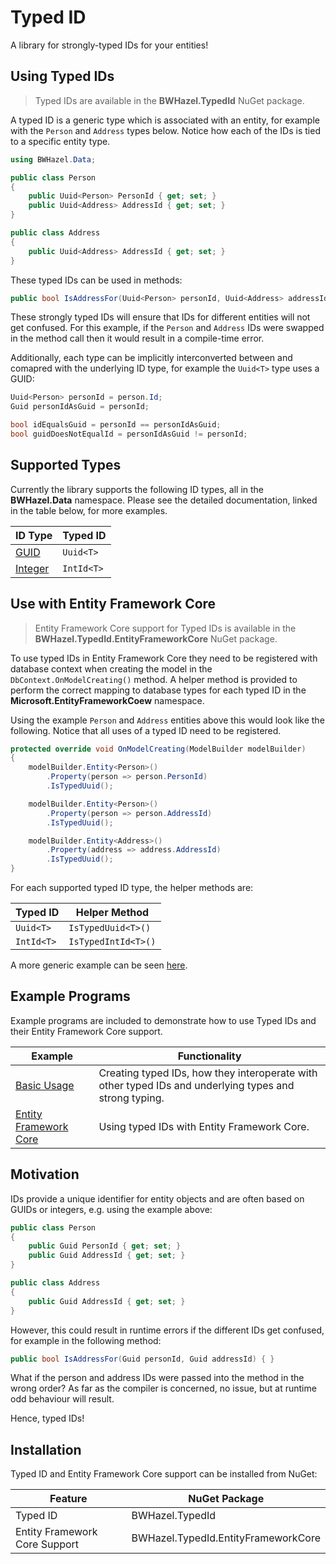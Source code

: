 # Typed ID

A library for strongly-typed IDs for your entities!

## Using Typed IDs

> Typed IDs are available in the **BWHazel.TypedId** NuGet package.

A typed ID is a generic type which is associated with an entity, for example with the `Person` and `Address` types below.  Notice how each of the IDs is tied to a specific entity type.

```csharp
using BWHazel.Data;

public class Person
{
    public Uuid<Person> PersonId { get; set; }
    public Uuid<Address> AddressId { get; set; }
}

public class Address
{
    public Uuid<Address> AddressId { get; set; }
}
```

These typed IDs can be used in methods:

```csharp
public bool IsAddressFor(Uuid<Person> personId, Uuid<Address> addressId) { }
```

These strongly typed IDs will ensure that IDs for different entities will not get confused.  For this example, if the `Person` and `Address` IDs were swapped in the method call then it would result in a compile-time error.

Additionally, each type can be implicitly interconverted between and comapred with the underlying ID type, for example the `Uuid<T>` type uses a GUID:

```csharp
Uuid<Person> personId = person.Id;
Guid personIdAsGuid = personId;

bool idEqualsGuid = personId == personIdAsGuid;
bool guidDoesNotEqualId = personIdAsGuid != personId;
```

## Supported Types

Currently the library supports the following ID types, all in the **BWHazel.Data** namespace.  Please see the detailed documentation, linked in the table below, for more examples.

| ID Type | Typed ID |
|-|-|
| [GUID](docs/uuid.md) | `Uuid<T>` |
| [Integer](docs/intid.md) | `IntId<T>` |

## Use with Entity Framework Core

> Entity Framework Core support for Typed IDs is available in the **BWHazel.TypedId.EntityFrameworkCore** NuGet package.

To use typed IDs in Entity Framework Core they need to be registered with database context when creating the model in the `DbContext.OnModelCreating()` method.  A helper method is provided to perform the correct mapping to database types for each typed ID in the **Microsoft.EntityFrameworkCoew** namespace.

Using the example `Person` and `Address` entities above this would look like the following.  Notice that all uses of a typed ID need to be registered.

```csharp
protected override void OnModelCreating(ModelBuilder modelBuilder)
{
    modelBuilder.Entity<Person>()
        .Property(person => person.PersonId)
        .IsTypedUuid();

    modelBuilder.Entity<Person>()
        .Property(person => person.AddressId)
        .IsTypedUuid();

    modelBuilder.Entity<Address>()
        .Property(address => address.AddressId)
        .IsTypedUuid();
}
```

For each supported typed ID type, the helper methods are:

| Typed ID | Helper Method |
|-|-|
| `Uuid<T>` | `IsTypedUuid<T>()` |
| `IntId<T>` | `IsTypedIntId<T>()` |

A more generic example can be seen [here](docs/ef-core.md).

## Example Programs

Example programs are included to demonstrate how to use Typed IDs and their Entity Framework Core support.

| Example | Functionality |
|-|-|
| [Basic Usage](examples/BWHazel.Data.TypedId.Examples.BasicUsage/README.md) | Creating typed IDs, how they interoperate with other typed IDs and underlying types and strong typing. |
| [Entity Framework Core](examples/BWHazel.Data.TypedId.Examples.EFCore/README.md) | Using typed IDs with Entity Framework Core. |

## Motivation

IDs provide a unique identifier for entity objects and are often based on GUIDs or integers, e.g. using the example above:

```csharp
public class Person
{
    public Guid PersonId { get; set; }
    public Guid AddressId { get; set; }
}

public class Address
{
    public Guid AddressId { get; set; }
}
```

However, this could result in runtime errors if the different IDs get confused, for example in the following method:

```csharp
public bool IsAddressFor(Guid personId, Guid addressId) { }
```

What if the person and address IDs were passed into the method in the wrong order?  As far as the compiler is concerned, no issue, but at runtime odd behaviour will result.

Hence, typed IDs!

## Installation

Typed ID and Entity Framework Core support can be installed from NuGet:

| Feature | NuGet Package |
|-|-|
| Typed ID | BWHazel.TypedId |
| Entity Framework Core Support | BWHazel.TypedId.EntityFrameworkCore |
